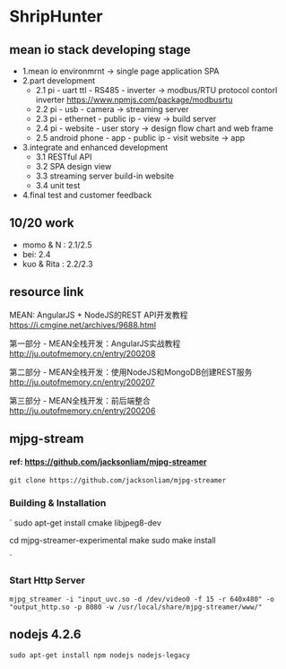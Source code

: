# ShripHunter

## mean io stack developing stage

- 1.mean io environmrnt -> single page application SPA
- 2.part development
	- 2.1 pi - uart ttl - RS485 - inverter -> modbus/RTU protocol contorl inverter
	https://www.npmjs.com/package/modbusrtu
	- 2.2 pi - usb - camera -> streaming server
	- 2.3 pi - ethernet - public ip - view -> build server
	- 2.4 pi - website - user story -> design flow chart and web frame
	- 2.5 android phone - app - public ip - visit website -> app
- 3.integrate and enhanced development
	- 3.1 RESTful API 
	- 3.2 SPA design view
	- 3.3 streaming server build-in website
	- 3.4 unit test
- 4.final test and customer feedback

## 10/20 work
- momo & N : 2.1/2.5
- bei: 2.4 
- kuo & Rita : 2.2/2.3


## resource link

MEAN: AngularJS + NodeJS的REST API开发教程
https://i.cmgine.net/archives/9688.html


第一部分 - MEAN全栈开发：AngularJS实战教程
http://ju.outofmemory.cn/entry/200208

第二部分 - MEAN全栈开发：使用NodeJS和MongoDB创建REST服务 
http://ju.outofmemory.cn/entry/200207

第三部分 - MEAN全栈开发：前后端整合
http://ju.outofmemory.cn/entry/200206


## mjpg-stream
#### ref: https://github.com/jacksonliam/mjpg-streamer

`
git clone https://github.com/jacksonliam/mjpg-streamer
`

### Building & Installation

`
sudo apt-get install cmake libjpeg8-dev

cd mjpg-streamer-experimental
make
sudo make install

`

### Start Http Server
`
mjpg_streamer -i "input_uvc.so -d /dev/video0 -f 15 -r 640x480" -o "output_http.so -p 8080 -w /usr/local/share/mjpg-streamer/www/"
`



## nodejs 4.2.6
`
sudo apt-get install npm nodejs nodejs-legacy 
`

